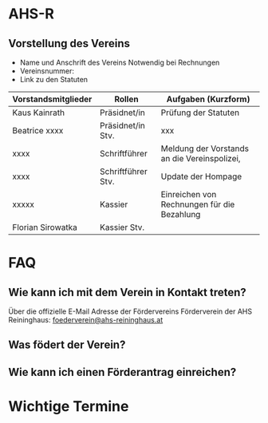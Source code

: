 # AHS-R


## Vorstellung des Vereins

-  Name und Anschrift des Vereins
   Notwendig bei Rechnungen
- Vereinsnummer:
- Link zu den Statuten

| Vorstandsmitglieder | Rollen              | Aufgaben (Kurzform)                          | 
| ------------------- | ------------------- | ----------                                   |
| Kaus Kainrath       | Präsidnet/in        | Prüfung der Statuten                         |
| Beatrice xxxx       | Präsidnet/in Stv.   |  xxx                                         |
| xxxx                | Schriftführer       | Meldung der Vorstands an die Vereinspolizei, |
| xxxx                | Schriftführer Stv.  | Update der Hompage                           |
| xxxxx               | Kassier             | Einreichen von Rechnungen für die Bezahlung  |
| Florian Sirowatka   | Kassier Stv.        |                                              |


# FAQ

## Wie kann ich mit dem Verein in Kontakt treten?
  Über die offizielle E-Mail Adresse der Fördervereins
  Förderverein der AHS Reininghaus: foederverein@ahs-reininghaus.at

## Was födert der Verein?

## Wie kann ich einen Förderantrag einreichen?


# Wichtige Termine


